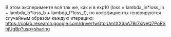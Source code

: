 В этом эксперименте всё так же, как и в exp10 (loss = lambda_in\*loss_in + lambda_b\*loss_b + lambda_f\*loss_f), но коэффициенты генерируются случайным образом каждую итерацию:  
<https://colab.research.google.com/drive/1wGtplUm1XX3aA7BrZsNeQ7PoRShjUgBp?usp=sharing>
